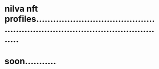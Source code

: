 # nilva nft profiles....................................................................................................
# soon...........
